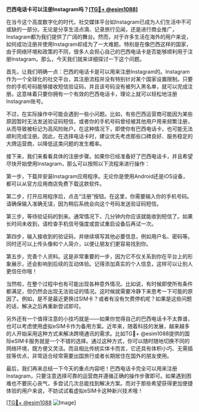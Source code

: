 **巴西电话卡可以注册Instagram吗？[[TG💪+ @esim1088](https://t.me/s/esim1088)]**

在当今这个高度数字化的时代，社交媒体平台如Instagram已成为人们生活中不可或缺的一部分。无论是分享生活点滴、记录旅行见闻，还是进行商业推广，Instagram都为我们提供了广阔的舞台。然而，对于许多生活在海外的用户来说，如何成功注册并使用Instagram却成为了一大难题。特别是在像巴西这样的国家，由于网络环境和政策的不同，很多人会担心自己的巴西电话卡是否能够顺利用于注册Instagram。那么，今天我们就来详细探讨一下这个问题。

首先，让我们明确一点：巴西的电话卡是可以用来注册Instagram的。Instagram作为一个全球化的社交平台，其注册流程并没有特别针对某个国家设置限制。只要你的手机号码能够接收短信验证码，并且该号码没有被列入黑名单，就可以完成注册。这意味着只要你拥有一个有效的巴西电话卡，理论上就可以轻松地注册Instagram账号。

不过，在实际操作中可能会遇到一些小问题。比如，有些巴西运营商可能因为某些原因暂时无法发送验证码短信，或者你的手机号码曾经被其他用户用来频繁注册，从而导致被标记为高风险账户。在这种情况下，即使你有巴西电话卡，也可能无法顺利完成注册。因此，在选择电话卡时，建议优先考虑那些口碑良好、服务稳定的大牌运营商，以降低这类问题的发生概率。

接下来，我们来看看具体的注册步骤。如果你已经准备好了巴西电话卡，并且希望尽快开始使用Instagram，那么可以按照以下流程来进行操作：

第一步，下载并安装Instagram应用程序。无论你是使用Android还是iOS设备，都可以从官方应用商店免费下载这款软件。

第二步，打开应用程序后，点击“注册”按钮。在这里，你需要输入你的手机号码。请确保输入准确无误，因为稍后系统会向这个号码发送验证码短信。

第三步，等待验证码的到来。通常情况下，几分钟内你应该就能收到短信了。如果长时间未收到，请检查手机信号强度或尝试重启设备后再试一次。

第四步，输入接收到的验证码，并继续填写其他必要信息，例如用户名、密码等。同时还可以上传头像和个人简介，以便让朋友们更容易找到你。

第五步，完善个人资料。这是非常重要的一步，因为它不仅关系到你在平台上的形象展示，还会影响到后续的互动体验。记得添加真实的个人信息，这样可以让别人更信任你哦！

当然啦，在整个过程中也有可能出现各种意外情况。比如说，有时候即使所有条件都满足，但仍然会出现无法验证的情况。这时候就需要冷静下来思考一下可能的原因了。例如，是不是最近更换过SIM卡？或者有没有欠费停机呢？如果是这些问题的话，解决之后再重新尝试即可。

另外还有一个值得注意的小技巧就是——如果你觉得自己的巴西电话卡不太靠谱，也可以考虑使用虚拟eSIM卡作为备用方案。近年来，随着科技的发展，越来越多的人开始采用这种方式来解决跨境通讯的需求。比如TG💪+ @esim1088提供的国际eSIM卡服务就是一个不错的选择。通过这种方式，你可以随时随地切换不同的网络环境，既方便又灵活。而且相比传统实体卡而言，它还具有体积小巧、无需插拔等优点，非常适合经常需要出国旅行或者长期居住在国外的朋友使用。

最后，我们再来总结一下今天的重点内容吧！巴西电话卡完全可以用来注册Instagram，只要注意选择可靠的运营商并遵循正确的操作步骤即可。如果遇到困难也不要灰心丧气，多尝试几次总能找到解决方案。而对于那些希望获得更加便捷体验的用户来说，不妨试试看虚拟eSIM卡这种新兴技术哦！

[[TG💪+ @esim1088](https://t.me/s/esim1088) ![Image](https://i.postimg.cc/4NQfJmqS/Snipaste-2025-05-13-00-14-12.png)]